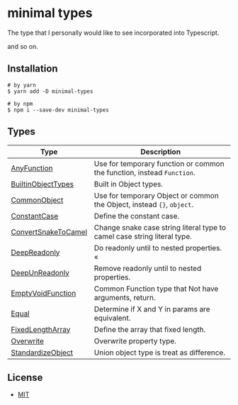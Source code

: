 # minimal types

The type that I personally would like to see incorporated into Typescript.

and so on.

## Installation

```shell
# by yarn
$ yarn add -D minimal-types

# by npm
$ npm i --save-dev minimal-types
```

## Types
| Type                                                 | Description                                                              |
|------------------------------------------------------|--------------------------------------------------------------------------|
| [AnyFunction](./docs/AnyFunction.md)                 | Use for temporary function or common the function, instead `Function`.   |
| [BuiltinObjectTypes](./docs/BuiltinObjectTypes.md)   | Built in Object types.                                                   |
| [CommonObject](./docs/CommonObject.md)               | Use for temporary Object or common the Object, instead `{}`, `object`.   |
| [ConstantCase](./docs/ConstantCase.md)               | Define the constant case.                                                |
| [ConvertSnakeToCamel](./docs/ConvertSnakeToCamel.md) | Change snake case string literal type to camel case string literal type. |
| [DeepReadonly](./docs/DeepReadonly.md)               | Do readonly until to nested properties.                               «  |
| [DeepUnReadonly](./docs/DeepUnReadonly.md)           | Remove readonly until to nested properties.                              |
| [EmptyVoidFunction](./docs/EmptyVoidFunction.md)     | Common Function type that Not have arguments, return.                    |
| [Equal](./docs/Equal.md)                             | Determine if X and Y in params are equivalent.                           |
| [FixedLengthArray](./docs/FixedLengthArray.md)       | Define the array that fixed length.                                      |
| [Overwrite](./docs/Overwrite.md)                     | Overwrite property type.                                                 |
| [StandardizeObject](./docs/StandardizeObject.md)     | Union object type is treat as difference.                                |

## License
- [MIT](LICENSE)
